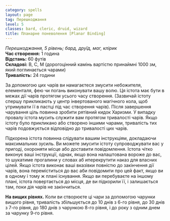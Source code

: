 ```yaml
---
category: spells
layout: page
tag: Перешкоджання
level: 5
classes: bard, cleric, druid, wizard
title: Планарне поневолення [Planar Binding]
---
```


_Перешкоджання, 5 рівень; бард, друїд, маг, клірик_   
**Час створення:** 1 година    
**Відстань:** 60 футів    
**Складові:** В, С, М (дорогоцінний камінь вартістю принаймні 1000 зм, який поглинається чарами)    
**Тривалість:** 24 години   

За допомогою цих чарів ви намагаєтеся змусити небожителя, елементаля, фею чи погань виконувати вашу волю. Ця істота має бути в межах дії чарів протягом усього часу створення. (Зазвичай істоту спершу прикликають у центр інвертованого магічного кола, щоб утримувати її в пастці під час створення чарів). Після завершення чарування ціль повинна зробити рятівний кидок Харизми. У випадку провалу істота мусить служити вам протягом тривалості чарів. Якщо істоту було прикликано або створено іншими чарами, тривалість тих чарів подовжується відповідно до тривалості цих чарів.  

Підкорена істота повинна слідувати вашим інструкціям, докладаючи максимальних зусиль. Ви можете змусити істоту супроводжувати вас у пригоді, охороняти місце або доставити повідомлення. Істота чітко виконує ваші інструкції, однак, якщо вона налаштована вороже до вас, то шукатиме прогалини у словах аб иперекрутити наказ для власних цілей. Якщо істота виконає ваші вказівки повністю до закінчення дії чарів, вона переміститься до вас аби повідомити про цей факт, якщо ви в одному і тому ж плані існування. Якщо ви перебуваєте на іншому плані, істота повертається до місця, де ви підкорили її, і залишається там, поки дія чарів не закінчиться.   

**На вищих рівнях.** Коли ви створюєте ці чари за допомогою чарунки вищого рівня, тривалість збільшується до 10 днів з 6-го рівня, до 30 днів з 7-го рівня, до 180 днів з чарункою 8-го рівня, і до року з одним днем за чарунку 9-го рівня.
